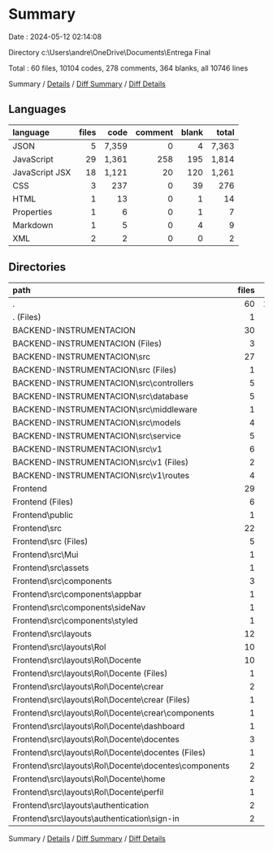 # Summary

Date : 2024-05-12 02:14:08

Directory c:\\Users\\andre\\OneDrive\\Documents\\Entrega Final

Total : 60 files,  10104 codes, 278 comments, 364 blanks, all 10746 lines

Summary / [Details](details.md) / [Diff Summary](diff.md) / [Diff Details](diff-details.md)

## Languages
| language | files | code | comment | blank | total |
| :--- | ---: | ---: | ---: | ---: | ---: |
| JSON | 5 | 7,359 | 0 | 4 | 7,363 |
| JavaScript | 29 | 1,361 | 258 | 195 | 1,814 |
| JavaScript JSX | 18 | 1,121 | 20 | 120 | 1,261 |
| CSS | 3 | 237 | 0 | 39 | 276 |
| HTML | 1 | 13 | 0 | 1 | 14 |
| Properties | 1 | 6 | 0 | 1 | 7 |
| Markdown | 1 | 5 | 0 | 4 | 9 |
| XML | 2 | 2 | 0 | 0 | 2 |

## Directories
| path | files | code | comment | blank | total |
| :--- | ---: | ---: | ---: | ---: | ---: |
| . | 60 | 10,104 | 278 | 364 | 10,746 |
| . (Files) | 1 | 36 | 0 | 0 | 36 |
| BACKEND-INSTRUMENTACION | 30 | 3,264 | 257 | 195 | 3,716 |
| BACKEND-INSTRUMENTACION (Files) | 3 | 1,929 | 0 | 3 | 1,932 |
| BACKEND-INSTRUMENTACION\\src | 27 | 1,335 | 257 | 192 | 1,784 |
| BACKEND-INSTRUMENTACION\\src (Files) | 1 | 21 | 2 | 8 | 31 |
| BACKEND-INSTRUMENTACION\\src\\controllers | 5 | 485 | 3 | 42 | 530 |
| BACKEND-INSTRUMENTACION\\src\\database | 5 | 268 | 0 | 32 | 300 |
| BACKEND-INSTRUMENTACION\\src\\middleware | 1 | 23 | 0 | 4 | 27 |
| BACKEND-INSTRUMENTACION\\src\\models | 4 | 152 | 3 | 29 | 184 |
| BACKEND-INSTRUMENTACION\\src\\service | 5 | 289 | 4 | 37 | 330 |
| BACKEND-INSTRUMENTACION\\src\\v1 | 6 | 97 | 245 | 40 | 382 |
| BACKEND-INSTRUMENTACION\\src\\v1 (Files) | 2 | 39 | 5 | 8 | 52 |
| BACKEND-INSTRUMENTACION\\src\\v1\\routes | 4 | 58 | 240 | 32 | 330 |
| Frontend | 29 | 6,804 | 21 | 169 | 6,994 |
| Frontend (Files) | 6 | 5,444 | 1 | 10 | 5,455 |
| Frontend\\public | 1 | 1 | 0 | 0 | 1 |
| Frontend\\src | 22 | 1,359 | 20 | 159 | 1,538 |
| Frontend\\src (Files) | 5 | 221 | 3 | 29 | 253 |
| Frontend\\src\\Mui | 1 | 89 | 2 | 4 | 95 |
| Frontend\\src\\assets | 1 | 1 | 0 | 0 | 1 |
| Frontend\\src\\components | 3 | 401 | 3 | 27 | 431 |
| Frontend\\src\\components\\appbar | 1 | 216 | 1 | 14 | 231 |
| Frontend\\src\\components\\sideNav | 1 | 185 | 2 | 12 | 199 |
| Frontend\\src\\components\\styled | 1 | 0 | 0 | 1 | 1 |
| Frontend\\src\\layouts | 12 | 647 | 12 | 99 | 758 |
| Frontend\\src\\layouts\\Rol | 10 | 403 | 4 | 64 | 471 |
| Frontend\\src\\layouts\\Rol\\Docente | 10 | 403 | 4 | 64 | 471 |
| Frontend\\src\\layouts\\Rol\\Docente (Files) | 1 | 21 | 0 | 4 | 25 |
| Frontend\\src\\layouts\\Rol\\Docente\\crear | 2 | 71 | 0 | 15 | 86 |
| Frontend\\src\\layouts\\Rol\\Docente\\crear (Files) | 1 | 22 | 0 | 6 | 28 |
| Frontend\\src\\layouts\\Rol\\Docente\\crear\\components | 1 | 49 | 0 | 9 | 58 |
| Frontend\\src\\layouts\\Rol\\Docente\\dashboard | 1 | 8 | 0 | 1 | 9 |
| Frontend\\src\\layouts\\Rol\\Docente\\docentes | 3 | 290 | 4 | 37 | 331 |
| Frontend\\src\\layouts\\Rol\\Docente\\docentes (Files) | 1 | 24 | 0 | 8 | 32 |
| Frontend\\src\\layouts\\Rol\\Docente\\docentes\\components | 2 | 266 | 4 | 29 | 299 |
| Frontend\\src\\layouts\\Rol\\Docente\\home | 2 | 6 | 0 | 4 | 10 |
| Frontend\\src\\layouts\\Rol\\Docente\\perfil | 1 | 7 | 0 | 3 | 10 |
| Frontend\\src\\layouts\\authentication | 2 | 244 | 8 | 35 | 287 |
| Frontend\\src\\layouts\\authentication\\sign-in | 2 | 244 | 8 | 35 | 287 |

Summary / [Details](details.md) / [Diff Summary](diff.md) / [Diff Details](diff-details.md)